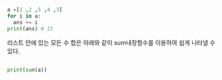 ``` python
a =[1 ,2 ,5 ,4 ,3]
for i in a:
  ans += i
print(ans) # 15
```
리스트 안에 있는 모든 수 합은 아래와 같이 sum내장함수를 이용하여 쉽게 나타낼 수 있다.
``` python

print(sum(a))

```
